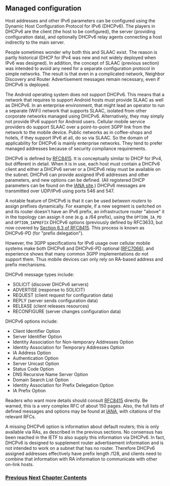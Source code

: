 ## Managed configuration

Host addresses and other IPv6 parameters can be configured using the Dynamic Host Configuration Protocol for IPv6 (DHCPv6). The players in DHCPv6 are the client (the host to be configured), the server (providing configuration data), and optionally DHCPv6 relay agents connecting a host indirectly to the main server.

People sometimes wonder why both this and SLAAC exist. The reason is partly historical (DHCP for IPv4 was new and not widely deployed when IPv6 was designed). In addition, the concept of SLAAC (previous section) was intended to avoid any need for a separate configuration protocol in simple networks. The result is that even in a complicated network, Neighbor Discovery and Router Advertisement messages remain necessary, even if DHCPv6 is deployed.

The Android operating system does not support DHCPv6. This means that a network that requires to support Android hosts must provide SLAAC as well as DHCPv6. In an enterprise environment, that might lead an operator to run a separate (WiFi) network that supports SLAAC, isolated from other corporate networks managed using DHCPv6. Alternatively, they may simply not provide IPv6 support for Android users. Cellular mobile service providers do support SLAAC over a point-to-point 3GPP link from the network to the mobile device. Public networks as in coffee-shops and hotels, if they support IPv6 at all, do so via SLAAC. So the domain of applicability for DHCPv6 is mainly enterprise networks. They tend to prefer managed addresses because of security compliance requirements.

DHCPv6 is defined by [RFC8415](https://www.rfc-editor.org/info/rfc8415). It is conceptually similar to DHCP for IPv4, but different in detail. When it is in use, each host must contain a DHCPv6 client and either a DHCPv6 server or a DHCPv6 relay must be available on the subnet. DHCPv6 can provide assigned IPv6 addresses and other parameters, and new options can be defined. (All registered DHCP parameters can be found on the [IANA site](https://www.iana.org/assignments/dhcpv6-parameters/dhcpv6-parameters.xhtml#dhcpv6-parameters-2).) DHCPv6 messages are transmitted over UDP/IPv6 using ports 546 and 547.

A notable feature of DHCPv6 is that it can be used *between routers* to assign prefixes dynamically. For example, if a new segment is switched on and its router doesn't have an IPv6 prefix, an infrastructure router "above" it in the topology can assign it one (e.g. a /64 prefix), using the `OPTION_IA_PD` and `OPTION_IAPREFIX` DHCPv6 options (previously defined by RFC3633, but now covered by [Section 6.3 of RFC8415](https://www.rfc-editor.org/rfc/rfc8415.html#section-6.3). This process is known as DHCPv6-PD (for "prefix delegation").

However, the 3GPP specifications for IPv6 usage over cellular mobile systems make both DHCPv6 and DHCPv6-PD optional \[[RFC7066](https://www.rfc-editor.org/info/rfc7066)], and experience shows that many common 3GPP implementations do not support them. Thus mobile devices can only rely on RA-based address and prefix mechanisms.

DHCPv6 message types include:

- SOLICIT (discover DHCPv6 servers)
- ADVERTISE (response to SOLICIT)
- REQUEST (client request for configuration data)
- REPLY   (server sends configuration data)
- RELEASE (client releases resources)
- RECONFIGURE (server changes configuration data)

DHCPv6 options include:

- Client Identifier Option
- Server Identifier Option
- Identity Association for Non-temporary Addresses Option
- Identity Association for Temporary Addresses Option
- IA Address Option
- Authentication Option
- Server Unicast Option
- Status Code Option
- DNS Recursive Name Server Option
- Domain Search List Option
- Identity Association for Prefix Delegation Option
- IA Prefix Option

Readers who want more details should consult [RFC8415](https://www.rfc-editor.org/info/rfc8415) directly.
Be warned, this is a very complex RFC of about 150 pages. Also, the full lists of defined messages and options may be found at [IANA](https://www.iana.org/assignments/dhcpv6-parameters/dhcpv6-parameters.xhtml), with citations of the relevant RFCs.

A missing DHCPv6 option is information about default routers; this is only available
via RAs, as described in the previous sections. No consensus has
been reached in the IETF to also supply this information via DHCPv6. In fact,
DHCPv6 is designed to supplement router advertisement information and is not intended
to work on a subnet that has no router. Therefore DHCPv6 assigned addresses effectively
have prefix length /128, and clients need to combine that information with RA information
to communicate with other on-link hosts.

<!-- Link lines generated automatically; do not delete -->
### [<ins>Previous</ins>](Auto-configuration.md) [<ins>Next</ins>](DNS.md) [<ins>Chapter Contents</ins>](2.%20IPv6%20Basic%20Technology.md)
